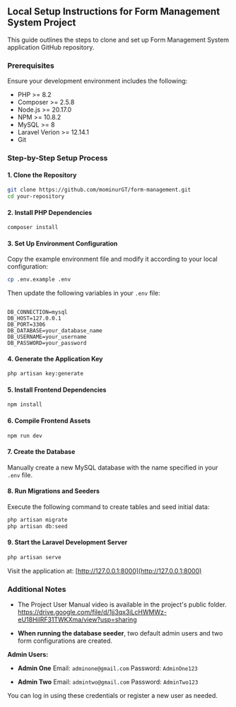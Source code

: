 ## Local Setup Instructions for Form Management System Project

This guide outlines the steps to clone and set up Form Management System application GitHub repository.

### **Prerequisites**

Ensure your development environment includes the following:

* PHP >= 8.2
* Composer >= 2.5.8
* Node.js >= 20.17.0
* NPM >= 10.8.2
* MySQL >= 8
* Laravel Verion >= 12.14.1
* Git


### **Step-by-Step Setup Process**

#### 1. **Clone the Repository**

```bash
git clone https://github.com/mominurGT/form-management.git
cd your-repository
```

#### 2. **Install PHP Dependencies**

```bash
composer install
```

#### 3. **Set Up Environment Configuration**

Copy the example environment file and modify it according to your local configuration:

```bash
cp .env.example .env
```

Then update the following variables in your `.env` file:

```dotenv

DB_CONNECTION=mysql
DB_HOST=127.0.0.1
DB_PORT=3306
DB_DATABASE=your_database_name
DB_USERNAME=your_username
DB_PASSWORD=your_password
```

#### 4. **Generate the Application Key**

```bash
php artisan key:generate
```

#### 5. **Install Frontend Dependencies**

```bash
npm install
```

#### 6. **Compile Frontend Assets**
```bash
npm run dev
```

#### 7. **Create the Database**

Manually create a new MySQL database with the name specified in your `.env` file.

#### 8. **Run Migrations and Seeders**

Execute the following command to create tables and seed initial data:

```bash
php artisan migrate
php artisan db:seed
```

#### 9. **Start the Laravel Development Server**

```bash
php artisan serve
```

Visit the application at: [http://127.0.0.1:8000](http://127.0.0.1:8000)



### Additional Notes

* The Project User Manual video is available in the project's public folder.
https://drive.google.com/file/d/1jj3qx3iLcHWMWz-eU18HilRF31TWKXma/view?usp=sharing


* **When running the database seeder**, two default admin users and two form configurations are created.

**Admin Users:**

* **Admin One**
  Email: `adminone@gmail.com`
  Password: `AdminOne123`

* **Admin Two**
  Email: `admintwo@gmail.com`
  Password: `AdminTwo123`

You can log in using these credentials or register a new user as needed.